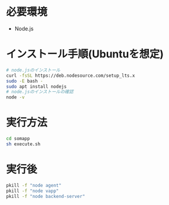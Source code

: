 # 必要環境
- Node.js

# インストール手順(Ubuntuを想定)
``` bash
# node.jsのインストール
curl -fsSL https://deb.nodesource.com/setup_lts.x
sudo -E bash -
sudo apt install nodejs
# node.jsのインストールの確認
node -v
```

# 実行方法
``` bash
cd somapp
sh execute.sh
```
# 実行後
```bash
pkill -f "node agent"
pkill -f "node vapp"
pkill -f "node backend-server"
```
